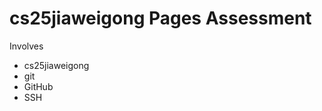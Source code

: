 cs25jiaweigong Pages Assessment
===========================

Involves
* cs25jiaweigong
* git
* GitHub
* SSH
